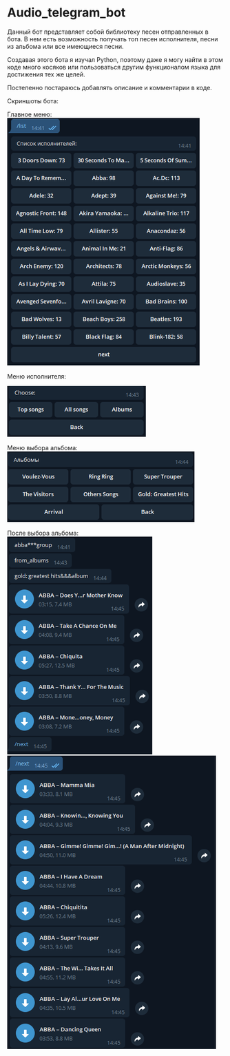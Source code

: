 # Audio_telegram_bot
Данный бот представляет собой библиотеку песен отправленных в бота. В нем есть возможность получать топ песен исполнителя, песни из альбома или все имеющиеся песни.

Создавая этого бота я изучал Python, поэтому даже я могу найти в этом коде много косяков или пользоваться другим функционалом языка для достижения тех же целей.

Постепенно постараюсь добавлять описание и комментарии в коде.

Скриншоты бота:

Главное меню:
![alt text](https://github.com/baddll/Audio_telegram_bot/blob/master/screenshorts/%D0%98%D1%81%D0%BF%D0%BE%D0%BB%D0%BD%D0%B8%D1%82%D0%B5%D0%BB%D0%B8.PNG)

Меню исполнителя:

![alt text](https://github.com/baddll/Audio_telegram_bot/blob/master/screenshorts/%D0%9C%D0%B5%D0%BD%D1%8E%20%D0%B8%D1%81%D0%BF%D0%BE%D0%BB%D0%BD%D0%B8%D1%82%D0%B5%D0%BB%D1%8F.PNG)

Меню выбора альбома:
![alt text](https://github.com/baddll/Audio_telegram_bot/blob/master/screenshorts/%D0%90%D0%BB%D1%8C%D0%B1%D0%BE%D0%BC%D1%8B%20%D0%B8%D1%81%D0%BF%D0%BE%D0%BB%D0%BD%D0%B8%D1%82%D0%B5%D0%BB%D1%8F.PNG)

После выбора альбома:
![alt text](https://github.com/baddll/Audio_telegram_bot/blob/master/screenshorts/%D0%9F%D0%B5%D1%81%D0%BD%D0%B8%20%D0%B8%D0%B7%20%D0%B0%D0%BB%D1%8C%D0%B1%D0%BE%D0%BC%D0%B0%201.PNG)
![alt text](https://github.com/baddll/Audio_telegram_bot/blob/master/screenshorts/%D0%9F%D0%B5%D1%81%D0%BD%D0%B8%20%D0%B8%D0%B7%20%D0%B0%D0%BB%D1%8C%D0%B1%D0%BE%D0%BC%D0%B0%202.PNG)
